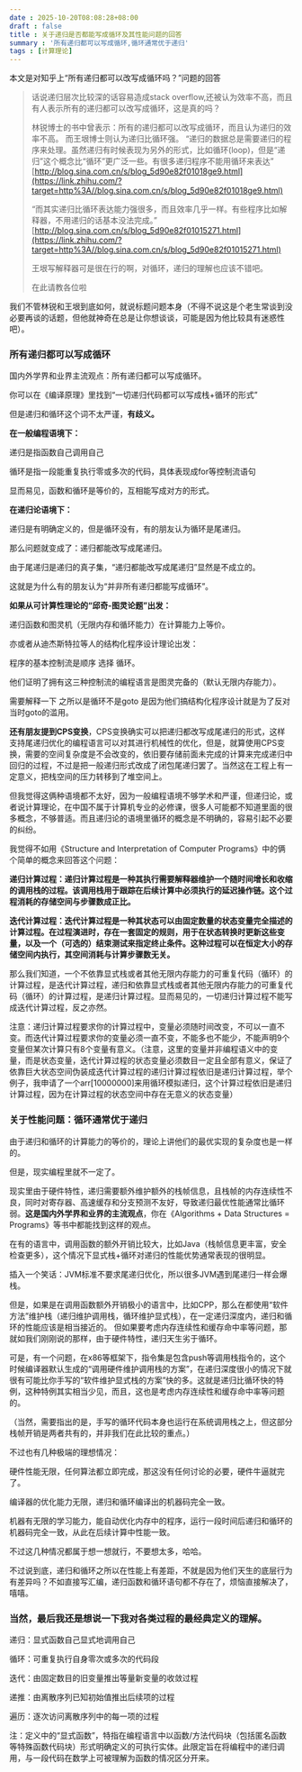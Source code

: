```yaml
---
date : 2025-10-20T08:08:28+08:00
draft : false
title : 关于递归是否都能写成循环及其性能问题的回答
summary : '所有递归都可以写成循环,循环通常优于递归'
tags : [计算理论]
---
```


本文是对知乎上“所有递归都可以改写成循环吗？”问题的回答

> 话说递归层次比较深的话容易造成stack overflow,还被认为效率不高，而且有人表示所有的递归都可以改写成循环，这是真的吗？
>
> 林锐博士的书中曾表示：所有的递归都可以改写成循环，而且认为递归的效率不高。
> 而王垠博士则认为递归比循环强。
> “递归的数据总是需要递归的程序来处理。虽然递归有时候表现为另外的形式，比如循环(loop)，但是“递归”这个概念比“循环”更广泛一些。有很多递归程序不能用循环来表达”
> [http://blog.sina.com.cn/s/blog_5d90e82f01018ge9.html](https://link.zhihu.com/?target=http%3A//blog.sina.com.cn/s/blog_5d90e82f01018ge9.html)
>
> “而其实递归比循环表达能力强很多，而且效率几乎一样。有些程序比如解释器，不用递归的话基本没法完成。”
> [http://blog.sina.com.cn/s/blog_5d90e82f01015271.html](https://link.zhihu.com/?target=http%3A//blog.sina.com.cn/s/blog_5d90e82f01015271.html)
>
> 王垠写解释器可是很在行的啊，对循环，递归的理解也应该不错吧。
>
> 在此请教各位啦



我们不管林锐和王垠到底如何，就说标题问题本身（不得不说这是个老生常谈到没必要再谈的话题，但他就神奇在总是让你想谈谈，可能是因为他比较具有迷惑性吧）。



### 所有递归都可以写成循环

国内外学界和业界主流观点：所有递归都可以写成循环。

你可以在《编译原理》里找到“一切递归代码都可以写成栈+循环的形式”

但是递归和循环这个词不太严谨，**有歧义。**

**在一般编程语境下：**

递归是指函数自己调用自己

循环是指一段能重复执行零或多次的代码，具体表现成for等控制流语句

显而易见，函数和循环是等价的，互相能写成对方的形式。

**在递归论语境下：**

递归是有明确定义的，但是循环没有，有的朋友认为循环是尾递归。

那么问题就变成了：递归都能改写成尾递归。

由于尾递归是递归的真子集，“递归都能改写成尾递归”显然是不成立的。

这就是为什么有的朋友认为“并非所有递归都能写成循环”。

**如果从可计算性理论的“邱奇-图灵论题”出发：**

递归函数和图灵机（无限内存和循环能力）在计算能力上等价。

亦或者从迪杰斯特拉等人的结构化程序设计理论出发：

程序的基本控制流是顺序 选择 循环。

他们证明了拥有这三种控制流的编程语言是图灵完备的（默认无限内存能力）。

需要解释一下 之所以是循环不是goto 是因为他们搞结构化程序设计就是为了反对当时goto的滥用。

**还有朋友提到CPS变换**，CPS变换确实可以把递归都改写成尾递归的形式，这样支持尾递归优化的编程语言可以对其进行机械性的优化，但是，就算使用CPS变换，需要的空间复杂度是不会改变的，依旧要存储前面未完成的计算来完成递归中回归的过程，不过是把一般递归形式改成了闭包尾递归罢了。当然这在工程上有一定意义，把栈空间的压力转移到了堆空间上。


但我觉得这俩种语境都不太好，因为一般编程语境不够学术和严谨，但递归论，或者说计算理论，在中国不属于计算机专业的必修课，很多人可能都不知道里面的很多概念，不够普适。而且递归论的语境里循环的概念是不明确的，容易引起不必要的纠纷。

我觉得不如用《Structure and Interpretation of Computer Programs》中的俩个简单的概念来回答这个问题：

**递归计算过程：递归计算过程是一种其执行需要解释器维护一个随时间增长和收缩的调用栈的过程。该调用栈用于跟踪在后续计算中必须执行的延迟操作链。这个过程消耗的存储空间与步骤数成正比。**

**迭代计算过程：迭代计算过程是一种其状态可以由固定数量的状态变量完全描述的计算过程。在过程演进时，存在一套固定的规则，用于在状态转换时更新这些变量，以及一个（可选的）结束测试来指定终止条件。这种过程可以在恒定大小的存储空间内执行，其空间消耗与计算步骤数无关。**

那么我们知道，一个不依靠显式栈或者其他无限内存能力的可重复代码（循环）的计算过程，是迭代计算过程，递归和依靠显式栈或者其他无限内存能力的可重复代码（循环）的计算过程，是递归计算过程。显而易见的，一切递归计算过程不能写成迭代计算过程，反之亦然。

注意：递归计算过程要求你的计算过程中，变量必须随时间改变，不可以一直不变。而迭代计算过程要求你的变量必须一直不变，不能多也不能少，不能声明9个变量但某次计算只有8个变量有意义。（注意，这里的变量并非编程语义中的变量，而是状态变量，迭代计算过程的状态变量必须数目一定且全部有意义，保证了依靠巨大状态空间伪装成迭代计算过程的递归计算过程依旧是递归计算过程，举个例子，我申请了一个arr[10000000]来用循环模拟递归，这个计算过程依旧是递归计算过程，因为在计算过程的状态空间中存在无意义的状态变量）

### 关于性能问题：循环通常优于递归

由于递归和循环的计算能力的等价的，理论上讲他们的最优实现的复杂度也是一样的。

但是，现实编程里就不一定了。

现实里由于硬件特性，递归需要额外维护额外的栈帧信息，且栈帧的内存连续性不良，同时对寄存器、高速缓存和分支预测不友好，导致递归最优性能通常比循环弱。**这是国内外学界和业界的主流观点**，你在《Algorithms + Data Structures = Programs》等书中都能找到这样的观点。

在有的语言中，调用函数的额外开销比较大，比如Java（栈帧信息更丰富，安全检查更多），这个情况下显式栈+循环对递归的性能优势通常表现的很明显。

插入一个笑话：JVM标准不要求尾递归优化，所以很多JVM遇到尾递归一样会爆栈。

但是，如果是在调用函数额外开销极小的语言中，比如CPP，那么在都使用“软件方法”维护栈（递归维护调用栈，循环维护显式栈），在一定递归深度内，递归和循环的性能应该是相当接近的。
但如果要考虑内存连续性和缓存命中率等问题，那就如我们刚刚说的那样，由于硬件特性，递归天生劣于循环。

可是，有一个问题，在x86等框架下，指令集是包含push等调用栈指令的，这个时候编译器默认生成的“调用硬件维护调用栈的方案”，在递归深度很小的情况下就很有可能比你手写的“软件维护显式栈的方案”快的多。这就是递归比循环快的特例，这种特例其实相当少见，而且，这也是考虑内存连续性和缓存命中率等问题的。

（当然，需要指出的是，手写的循环代码本身也运行在系统调用栈之上，但这部分栈帧开销是两者共有的，并非我们在此比较的重点。）

不过也有几种极端的理想情况：

硬件性能无限，任何算法都立即完成，那这没有任何讨论的必要，硬件牛逼就完了。

编译器的优化能力无限，递归和循环编译出的机器码完全一致。

机器有无限的学习能力，能自动优化内存中的程序，运行一段时间后递归和循环的机器码完全一致，从此在后续计算中性能一致。

不过这几种情况都属于想一想就行，不要想太多，哈哈。

不过说到底，递归和循环之所以在性能上有差距，不就是因为他们天生的底层行为有差异吗？不如直接写汇编，递归函数和循环语句都不存在了，烦恼直接解决了，嘻嘻。

### 当然，最后我还是想说一下我对各类过程的最经典定义的理解。

递归：显式函数自己显式地调用自己

循环：可重复执行自身零次或多次的代码段

迭代：由固定数目的旧变量推出等量新变量的收敛过程

递推：由离散序列已知初始值推出后续项的过程

遍历：逐次访问离散序列中的每一项的过程

注：定义中的“显式函数”，特指在编程语言中以函数/方法代码块（包括匿名函数等特殊函数代码块）形式明确定义的可执行实体。此限定旨在将编程中的递归调用，与一段代码在数学上可被理解为函数的情况区分开来。
